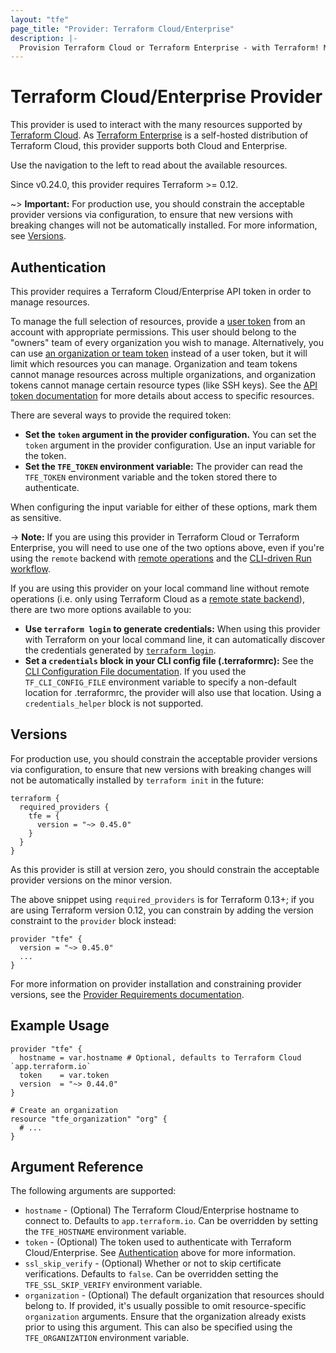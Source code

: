 ```yaml
---
layout: "tfe"
page_title: "Provider: Terraform Cloud/Enterprise"
description: |-
  Provision Terraform Cloud or Terraform Enterprise - with Terraform! Management of organizations, workspaces, teams, variables, run triggers, policy sets, and more. Maintained by the Terraform Cloud team at HashiCorp.
---
```


# Terraform Cloud/Enterprise Provider

This provider is used to interact with the many resources supported by
[Terraform Cloud](/docs/cloud/index.html).  As [Terraform
Enterprise](/docs/enterprise/index.html) is a self-hosted distribution of
Terraform Cloud, this provider supports both Cloud and Enterprise.

Use the navigation to the left to read about the available resources.

Since v0.24.0, this provider requires Terraform >= 0.12.

~> **Important:** For production use, you should constrain the acceptable provider versions via configuration,
to ensure that new versions with breaking changes will not be automatically installed.
For more information, see [Versions](#versions).

## Authentication

This provider requires a Terraform Cloud/Enterprise API token in order to manage
resources.

To manage the full selection of resources, provide a [user
token](/docs/cloud/users-teams-organizations/api-tokens.html) from an account
with appropriate permissions. This user should belong to the "owners" team of
every organization you wish to manage. Alternatively, you can use [an organization or team
token](/docs/cloud/users-teams-organizations/api-tokens.html) instead of a user
token, but it will limit which resources you can manage.  Organization and team
tokens cannot manage resources across multiple organizations, and organization
tokens cannot manage certain resource types (like SSH keys). See the [API token
documentation](/docs/cloud/users-teams-organizations/api-tokens.html#access-levels)
for more details about access to specific resources.

There are several ways to provide the required token:

- **Set the `token` argument in the provider configuration.** You can set
the `token` argument in the provider configuration.  Use an input variable for
the token.
- **Set the `TFE_TOKEN` environment variable:** The provider can read the
`TFE_TOKEN` environment variable and the token stored there to authenticate.

When configuring the input variable for either of these options, mark them as sensitive.

-> **Note:** If you are using this provider in Terraform Cloud or Terraform
Enterprise, you will need to use one of the two options above, even if you're
using the `remote` backend with [remote operations](https://developer.hashicorp.com/terraform/language/settings/backends/configuration) and the
[CLI-driven Run workflow](/docs/cloud/run/cli.html).

If you are using this provider on your local command line without remote operations (i.e. only using Terraform Cloud as a
[remote state backend](https://developer.hashicorp.com/terraform/language/state/remote)), there
are two more options available to you:

- **Use `terraform login` to generate credentials:** When using this provider with
Terraform on your local command line, it can automatically discover the credentials generated by
[`terraform login`](https://developer.hashicorp.com/terraform/cli/commands/login).
- **Set a `credentials` block in your CLI config file (.terraformrc):** See
the [CLI Configuration File documentation](/docs/commands/cli-config.html).
If you used the `TF_CLI_CONFIG_FILE` environment variable to specify a
non-default location for .terraformrc, the provider will also use that location.
Using a `credentials_helper` block is not supported.


## Versions

For production use, you should constrain the acceptable provider versions via
configuration, to ensure that new versions with breaking changes will not be
automatically installed by `terraform init` in the future:

```hcl
terraform {
  required_providers {
    tfe = {
      version = "~> 0.45.0"
    }
  }
}
```

As this provider is still at version zero, you should constrain the acceptable
provider versions on the minor version.

The above snippet using `required_providers` is for Terraform 0.13+; if you are using Terraform version 0.12, you can constrain by adding the version constraint to the `provider` block instead:

```hcl
provider "tfe" {
  version = "~> 0.45.0"
  ...
}
```

For more information on provider installation and constraining provider versions, see the [Provider Requirements documentation](https://developer.hashicorp.com/terraform/language/providers/requirements).

## Example Usage

```hcl
provider "tfe" {
  hostname = var.hostname # Optional, defaults to Terraform Cloud `app.terraform.io`
  token    = var.token
  version  = "~> 0.44.0"
}

# Create an organization
resource "tfe_organization" "org" {
  # ...
}
```

## Argument Reference

The following arguments are supported:

* `hostname` - (Optional) The Terraform Cloud/Enterprise hostname to connect to.
  Defaults to `app.terraform.io`. Can be overridden by setting the
  `TFE_HOSTNAME` environment variable.
* `token` - (Optional) The token used to authenticate with Terraform Cloud/Enterprise.
  See [Authentication](#authentication) above for more information.
* `ssl_skip_verify` - (Optional) Whether or not to skip certificate verifications.
  Defaults to `false`. Can be overridden setting the `TFE_SSL_SKIP_VERIFY`
  environment variable.
* `organization` - (Optional) The default organization that resources should
  belong to. If provided, it's usually possible to omit resource-specific `organization`
  arguments. Ensure that the organization already exists prior to using this argument.
  This can also be specified using the `TFE_ORGANIZATION` environment variable.
